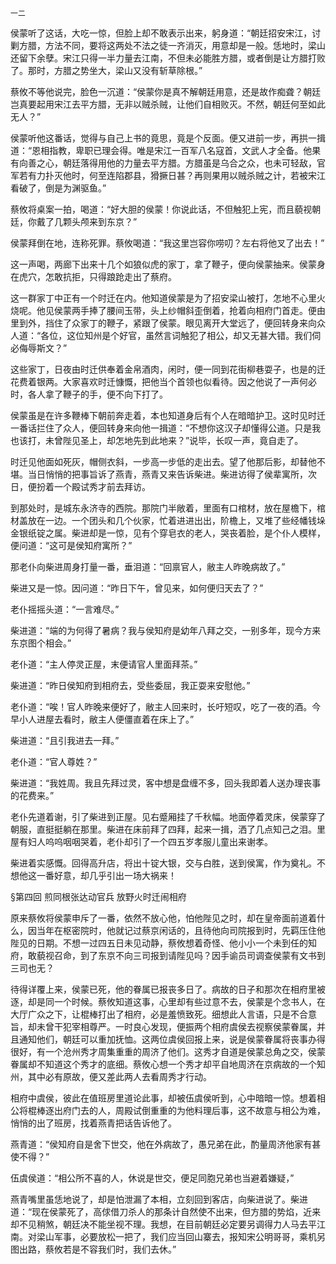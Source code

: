     一二 

   侯蒙听了这话，大吃一惊，但脸上却不敢表示出来，躬身道：“朝廷招安宋江，讨剿方腊，方法不同，要将这两处不法之徒一齐消灭，用意却是一般。恁地时，梁山还留下余孽。宋江只得一半力量去江南，不但未必能胜方腊，或者倒是让方腊打败了。那时，方腊之势坐大，梁山又没有斩草除根。”

   蔡攸不等他说完，脸色一沉道：“侯蒙你是真不解朝廷用意，还是故作痴聋？朝廷岂真要起用宋江去平方腊，无非以贼杀贼，让他们自相败灭。不然，朝廷何至如此无人？”

   侯蒙听他这番话，觉得与自己上书的竟思，竟是个反面。便又进前一步，再拱一揖道：“恩相指教，卑职已理会得。唯是宋江一百军八名寇首，文武人才全备。他果有向善之心，朝廷落得用他的力量去平方腊。方腊虽是乌合之众，也未可轻敌，官军若有力扑灭他时，何至连陷郡县，猾撅日甚？再则果用以贼杀贼之计，若被宋江看破了，倒是为渊驱鱼。”

   蔡攸将桌案一拍，喝道：“好大胆的侯蒙！你说此话，不但触犯上宪，而且藐视朝廷，你戴了几颗头颅来到东京？”

   侯蒙拜倒在地，连称死罪。蔡攸喝道：“我这里岂容你唠叨？左右将他叉了出去！”

   这一声喝，两廊下出来十几个如狼似虎的家丁，拿了鞭子，便向侯蒙抽来。侯蒙身在虎穴，怎敢抗拒，只得踉跄走出了蔡府。

   这一群家丁中正有一个时迁在内。他知道侯蒙是为了招安梁山被打，怎地不心里火烧呢。他见侯蒙两手捧了腰间玉带，头上纱帽斜歪倒着，抢着向相府门首走。便由里到外，挡住了众家丁的鞭子，紧跟了侯蒙。眼见离开大堂远了，便回转身来向众人道：“各位，这位知州是个好官，虽然言词触犯了相公，却又无甚大错。我们伺必侮辱斯文？”

   这些家丁，日夜由时迁供奉着金帛酒肉，闲时，便一同到花街柳巷耍子，也是的迁花费着银两。大家喜欢时迁慷慨，把他当个首领也似看待。因之他说了一声何必时，各人拿了鞭子的手，便不向下打了。

   侯蒙虽是在许多鞭棒下朝前奔走着，本也知道身后有个人在暗暗护卫。这时见时迁一番话拦住了众人，便回转身来向他一揖道：“不想你这汉子却懂得公道。只是我也该打，未曾陛见圣上，却怎地先到此地来？”说毕，长叹一声，竟自走了。

   时迁见他面如死灰，帽侧衣斜，一步高一步低的走出去。望了他那后影，却替他不堪。当日悄悄的把事旨诉了燕青，燕青又来告诉柴进。柴进访得了侯辈寓所，次日，便扮着一个殿试秀才前去拜访。

   到那处时，是城东永济寺的西院。那院门半敞着，里面有口棺材，放在屋檐下，棺材盖放在一边。一个团头和几个伙家，忙着进进出出，阶檐上，又堆了些经幡钱垛金银纸锭之属。柴进却是一惊，见有个穿皂衣的老人，哭丧着脸，是个仆人模样，便问道：“这可是侯知府寓所？”

   那老仆向柴进周身打量一番，垂泪道：“回禀官人，敝主人昨晚病故了。”

   柴进又是一惊。因问道：“昨日下午，曾见来，如何便归天去了？”

   老仆摇摇头道：“一言难尽。”

   柴进道：“端的为何得了暑病？我与侯知府是幼年八拜之交，一别多年，现今方来东京图个相会。”

   老仆道：“主人停灵正屋，末便请官人里面拜茶。”

   柴进道：“昨日侯知府到相府去，受些委屈，我正耍来安慰他。”

   老仆道：“唉！官人昨晚来便好了，敝主人回来时，长吁短叹，吃了一夜的酒。今早小人进屋去看时，敝主人便僵直着在床上了。”

   柴进道：“且引我进去一拜。”

   老仆道：“官人尊姓？”

   柴进道：“我姓周。我且先拜过灵，客中想是盘缠不多，回头我即着人送办理丧事的花费来。”

   老仆先道着谢，引了柴进到正屋。见右蹙厢挂了千秋幅。地面停着灵床，侯蒙穿了朝服，直挺挺躺在那里。柴进在床前拜了四拜，起来一揖，洒了几点知己之泪。里屋有妇人呜呜咽咽哭着，老仆却引了一个四五岁孝服儿童出来谢孝。

   柴进着实感慨。回得高升店，将出十锭大银，交与白胜，送到侯寓，作为奠礼。不想他这一番好意，却几乎引出一场大祸来！

   §第四回 煎同根张达动官兵 放野火时迁闹相府

   原来蔡攸将侯蒙申斥了一番，依然不放心他，怕他陛见之时，却在皇帝面前道着什么，因当年在枢密院时，他就记过蔡京闲话的，且待他向司院报到时，先羁压住他陛见的日期。不想一过四五日未见动静，蔡攸想着奇怪、他小小一个未到任的知府，敢藐视召命，到了东京不向三司报到请陛见吗？因手谕员司调查侯蒙有文书到三司也无？

   待得详覆上来，侯蒙已死，他的眷属已报丧多日了。病故的日子和那次在相府里被逐，却是同一个时候。蔡攸知道这事，心里却有些过意不去，侯蒙是个念书人，在大厅广众之下，让棍棒打出了相府，必是羞愤致死。细想此人言语，只是不合意旨，却未曾干犯宰相尊严。一时良心发现，便振两个相府虞侯去视察侯蒙眷属，并且通知他们，朝廷可以重加抚恤。这两位虞侯回报上来，说是侯蒙眷属将丧事办得很好，有一个沧州秀才周集重重的周济了他们。这秀才自道是侯蒙总角之交，侯蒙眷属却不知道这个秀才的底细。蔡攸心想一个秀才却平自地周济在京病故的一个知州，其中必有原故，便又差此两人去看周秀才行动。

   相府中虞侯，彼此在值班房里道论此事，却被伍虞侯听到，心中暗暗一惊。想着相公将棍棒逐出府门去的人，周殿试倒重重的为他料理后事，这不故意与相公为难，悄悄的出了班房，找着燕青把话告诉他了。

   燕青道：“侯知府自是舍下世交，他在外病故了，愚兄弟在此，酌量周济他家有甚使不得？”

   伍虞侯道：“相公所不喜的人，休说是世交，便足同胞兄弟也当避着嫌疑，”

   燕青嘴里虽恁地说了，却是怕泄漏了本相，立刻回到客店，向柴进说了。柴进道：“现在侯蒙死了，高俅借刀杀人的那条计自然使不出来，但方腊的势焰，近来却不见稍煞，朝廷决不能坐视不理。我想，在目前朝廷必定要另调得力人马去平江南。对梁山军事，必要放松一把了，我们应当回山寨去，报知宋公明哥哥，乘机另图出路，蔡攸若是不容我们时，我们去休。”

